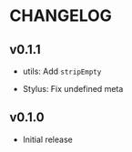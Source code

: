 # CHANGELOG

## v0.1.1

- utils: Add `stripEmpty`

- Stylus: Fix undefined meta

## v0.1.0

- Initial release

